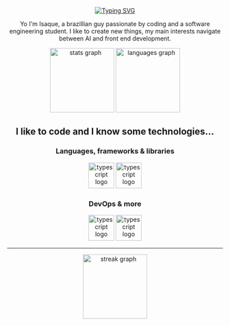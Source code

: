 
<p align="center">
<a href="https://git.io/typing-svg"><img src="https://readme-typing-svg.herokuapp.com?font=Poppins&weight=600&size=25&pause=1000&color=47D2AB&center=true&width=435&lines=Hello+there;my+name+is+Isaque;I'm+a+software+engineer+student;I+like+web+development+and+AI;welcome+to+my+GitHub!" alt="Typing SVG" /></a>
</p>
<p align="center">
Yo I'm Isaque, a brazillian guy passionate by coding and a software engineering student. I like to create new things, my main interests navigate between AI and front end development.
</p>

<div align="center">
  <img src="https://github-readme-stats.vercel.app/api?username=isqdev&hide_title=false&hide_rank=false&hide=stars&show_icons=true&include_all_commits=true&count_private=true&disable_animations=false&bg_color=0,141E30,243B55&text_color=fff&title_color=50fa7b&icon_color=50fa7b&locale=en&hide_border=true&order=1" height="150" alt="stats graph"  />
  <img src="https://github-readme-stats.vercel.app/api/top-langs?username=isqdev&locale=en&hide_title=false&layout=compact&card_width=320&langs_count=6&bg_color=0,243B55,141E30&text_color=fff&title_color=50fa7b&hide_border=true&order=2" height="150" alt="languages graph"/>
    <br>
</div>

<h2 align="center">
  I like to code and I know some technologies...
</h2>

<div align="center">
  <h3>Languages, frameworks & libraries</h3>
  <img src="https://skillicons.dev/icons?i=ts,js,py,java,c,cpp" height="60" alt="typescript logo"  />
  <img src="https://skillicons.dev/icons?i=react,next,tailwind,nodejs,spring" height="60" alt="typescript logo"  />
</div>

<div align="center">
  <h3>DevOps & more</h3>
  <img src="https://skillicons.dev/icons?i=git,github,docker,aws,mysql" height="60" alt="typescript logo"  />
  <img src="https://skillicons.dev/icons?i=postgres,vite,figma,photoshop" height="60" alt="typescript logo"  />
</div>

---

<div align="center">
<img src="https://streak-stats.demolab.com?user=isqdev&locale=en&mode=daily&background=243B55&currStreakNum=50fa7b&sideNums=f8f8f2&sideLabels=50fa7b&dates=ffffff&hide_border=true&border_radius=5&order=3" height="150" alt="streak graph"  />
</div>


